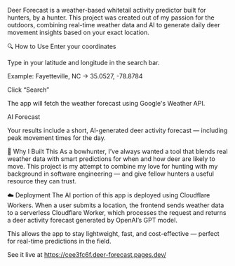 Deer Forecast is a weather-based whitetail activity predictor built for hunters, by a hunter. 
This project was created out of my passion for the outdoors, combining real-time weather data 
and AI to generate daily deer movement insights based on your exact location.

🔍 How to Use
Enter your coordinates

Type in your latitude and longitude in the search bar.

Example: Fayetteville, NC → 35.0527, -78.8784

Click “Search”

The app will fetch the weather forecast using Google's Weather API.

AI Forecast

Your results include a short, AI-generated deer activity forecast — including peak movement times for the day.

🏹 Why I Built This
As a bowhunter, I’ve always wanted a tool that blends real weather data with smart predictions for when and how deer are likely to move. This project is my attempt to combine my love for hunting with my background in software engineering — and give fellow hunters a useful resource they can trust.

☁️ Deployment
The AI portion of this app is deployed using Cloudflare Workers. When a user submits a location, 
the frontend sends weather data to a serverless Cloudflare Worker, which processes the request and 
returns a deer activity forecast generated by OpenAI’s GPT model.

This allows the app to stay lightweight, fast, and cost-effective — perfect for 
real-time predictions in the field.

See it live at https://cee3fc6f.deer-forecast.pages.dev/